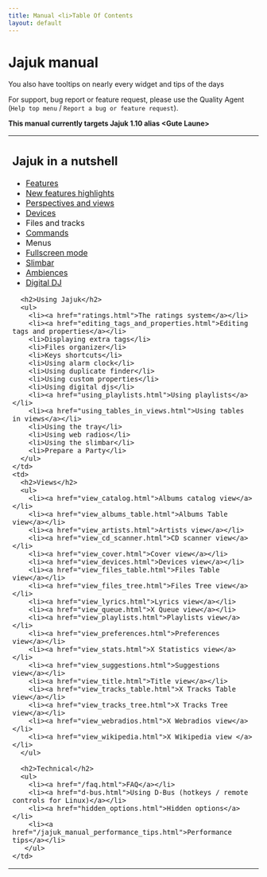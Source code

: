 ```yaml
---
title: Manual <li>Table Of Contents
layout: default
---
```


# Jajuk manual
<div class='info'>
You also have tooltips on nearly every widget and tips of the days
</div>

For support, bug report or feature request, please use the Quality Agent (``Help top menu`` / ``Report a bug or feature request``). 

**This manual currently targets Jajuk 1.10 alias \<Gute Laune\>**

<table>
  <tr>
    <td>
      <h2>Jajuk in a nutshell</h2>
      <ul>
        <li><a href="/features.html">Features</a></li>
        <li><a href="/new_features.html">New features highlights</a></li>
        <li><a href="perspectives.html">Perspectives and views</a></li>
        <li><a href="devices.html">Devices</a></li>
        <li>Files and tracks</li>
        <li><a href="commands.html">Commands</a></li>
        <li>Menus</li>
        <li><a href="fullscreen.html">Fullscreen mode</a></li>
        <li><a href="slimbar.html">Slimbar</a></li>
        <li><a href="ambiences.html">Ambiences</a></li>
        <li><a href="ddj.html">Digital DJ</a></li>
      </ul> 
      
      <h2>Using Jajuk</h2>
      <ul>
        <li><a href="ratings.html">The ratings system</a></li>
        <li><a href="editing_tags_and_properties.html">Editing tags and properties</a></li>
        <li>Displaying extra tags</li>
        <li>Files organizer</li>
        <li>Keys shortcuts</li>
        <li>Using alarm clock</li>
        <li>Using duplicate finder</li>
        <li>Using custom properties</li>
        <li>Using digital djs</li>
        <li><a href="using_playlists.html">Using playlists</a></li>
        <li><a href="using_tables_in_views.html">Using tables in views</a></li>
        <li>Using the tray</li>
        <li>Using web radios</li>
        <li>Using the slimbar</li>
        <li>Prepare a Party</li>
      </ul>
    </td>
    <td>
      <h2>Views</h2>
      <ul>
        <li><a href="view_catalog.html">Albums catalog view</a></li>
        <li><a href="view_albums_table.html">Albums Table view</a></li>
        <li><a href="view_artists.html">Artists view</a></li>
        <li><a href="view_cd_scanner.html">CD scanner view</a></li>
        <li><a href="view_cover.html">Cover view</a></li>
        <li><a href="view_devices.html">Devices view</a></li>
        <li><a href="view_files_table.html">Files Table view</a></li>
        <li><a href="view_files_tree.html">Files Tree view</a></li>
        <li><a href="view_lyrics.html">Lyrics view</a></li>
        <li><a href="view_queue.html">X Queue view</a></li>
        <li><a href="view_playlists.html">Playlists view</a></li>
        <li><a href="view_preferences.html">Preferences view</a></li>
        <li><a href="view_stats.html">X Statistics view</a></li>
        <li><a href="view_suggestions.html">Suggestions view</a></li>
        <li><a href="view_title.html">Title view</a></li>
        <li><a href="view_tracks_table.html">X Tracks Table view</a></li>
        <li><a href="view_tracks_tree.html">X Tracks Tree view</a></li>
        <li><a href="view_webradios.html">X Webradios view</a></li>
        <li><a href="view_wikipedia.html">X Wikipedia view </a></li>
      </ul>
      
      <h2>Technical</h2>
      <ul>
        <li><a href="/faq.html">FAQ</a></li>
        <li><a href="d-bus.html">Using D-Bus (hotkeys / remote controls for Linux)</a></li>
        <li><a href="hidden_options.html">Hidden options</a></li>
        <li><a href="/jajuk_manual_performance_tips.html">Performance tips</a></li>
       </ul>
    </td>
  </tr>  
</table>